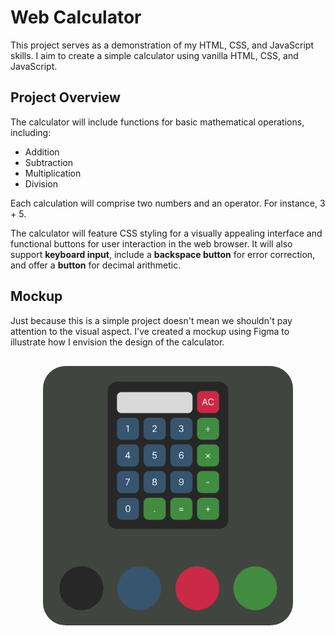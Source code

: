 # Web Calculator

This project serves as a demonstration of my HTML, CSS, and JavaScript skills. I aim to create a simple calculator using vanilla HTML, CSS, and JavaScript.

## Project Overview

The calculator will include functions for basic mathematical operations, including:

- Addition
- Subtraction
- Multiplication
- Division

Each calculation will comprise two numbers and an operator. For instance, 3 + 5.

The calculator will feature CSS styling for a visually appealing interface and functional buttons for user interaction in the web browser. It will also support **keyboard input**, include a **backspace button** for error correction, and offer a **button** for decimal arithmetic.

## Mockup

Just because this is a simple project doesn't mean we shouldn't pay attention to the visual aspect. I've created a mockup using Figma to illustrate how I envision the design of the calculator.

<p align="center">
  <img src="img/mockup.jpg" style="width:400px; border-radius: 36px; margin: 16px">
</p>
